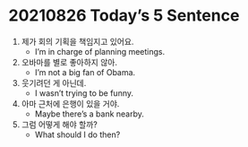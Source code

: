 # 20210826 Today’s 5 Sentence



1. 제가 회의 기획을 책임지고 있어요.
   - I’m in charge of planning meetings.
2. 오바마를 별로 좋아하지 않아.
   - I’m not a big fan of Obama.
3. 웃기려던 게 아닌데.
   - I wasn’t trying to be funny.
4. 아마 근처에 은행이 있을 거야.
   - Maybe there’s a bank nearby.
5. 그럼 어떻게 해야 할까?
   - What should I do then?

